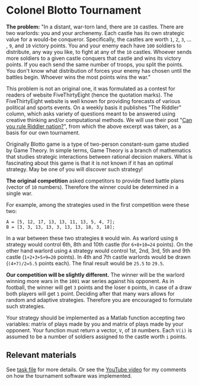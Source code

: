 # Colonel Blotto Tournament

**The problem:** "In a distant, war-torn land, there are `10` castles. There
are two warlords: you and your archenemy. Each castle has its own strategic
value for a would-be conqueror. Specifically, the castles are worth `1`,
`2`, `3`, ... , `9`, and `10` victory points. You and your enemy each have
`100` soldiers to distribute, any way you like, to fight at any of the `10`
castles. Whoever sends more soldiers to a given castle conquers that castle
and wins its victory points. If you each send the same number of troops, you
split the points. You don't know what distribution of forces your enemy has
chosen until the battles begin. Whoever wins the most points wins the war."

This problem is not an original one, it was formulated as a contest for
readers of website FiveThirtyEight (hence the quotation marks).  The
FiveThirtyEight website is well known for providing forecasts of various
political and sports events. On a weekly basis it publishes "The Riddler"
column, which asks variety of questions meant to be answered using creative
thinking and/or computational methods.  We will use their post "[Can you
rule Riddler
nation?](https://fivethirtyeight.com/features/can-you-rule-riddler-nation)",
from which the above excerpt was taken, as a basis for our own tournament.

Originally Blotto game is a type of two-person constant-sum game studied by
Game Theory. In simple terms, Game Theory is a branch of mathematics that
studies strategic interactions between rational decision makers.  What is
fascinating about this game is that it is not known if it has an optimal
strategy. May be one of you will discover such strategy!

**The original competition** asked competitors to provide fixed battle plans
(vector of `10` numbers). Therefore the winner could be determined in a
single war.

For example, among the strategies used in the first competition were these
two:

```
A = [5, 12, 17, 13, 13, 11, 13, 5, 4, 7];
B = [3, 3, 13, 13, 3, 13, 13, 18, 3, 18];
```

In a war between these two strategies `B` would win. As warlord using `B`
strategy would control 6th, 8th and 10th castle (for `6+8+10=24` points). On
the other hand warlord using `A` strategy would control 1st, 2nd, 3rd, 5th
and 9th castle (`1+2+3+5+9=20` points). In 4th and 7th castle warlords would
be drawn (`(4+7)/2=5.5` points each). The final result would be `25.5` to
`29.5`.

**Our competition will be slightly different.** The winner will be the
warlord winning more wars in the `1001` war series against his opponent. As
in football, the winner will get `3` points and the loser `0` points, in
case of a draw both players will get `1` point. Deciding after that many
wars allows for random and adaptive strategies. Therefore you are encouraged
to formulate such strategies.

Your strategy should be implemented as a Matlab function accepting two
variables: matrix of plays made by you and matrix of plays made by your
opponent. Your function must return a vector, `V`, of `10` numbers. Each
`V(i)` is assumed to be a number of soldiers assigned to the castle worth
`i` points.

## Relevant materials

See [task file](./task.pdf) for more details. Or see the [YouTube
video](https://www.youtube.com/watch?v=xwd9cV77xzw) for my comments on how
the tournament software was implemented.
